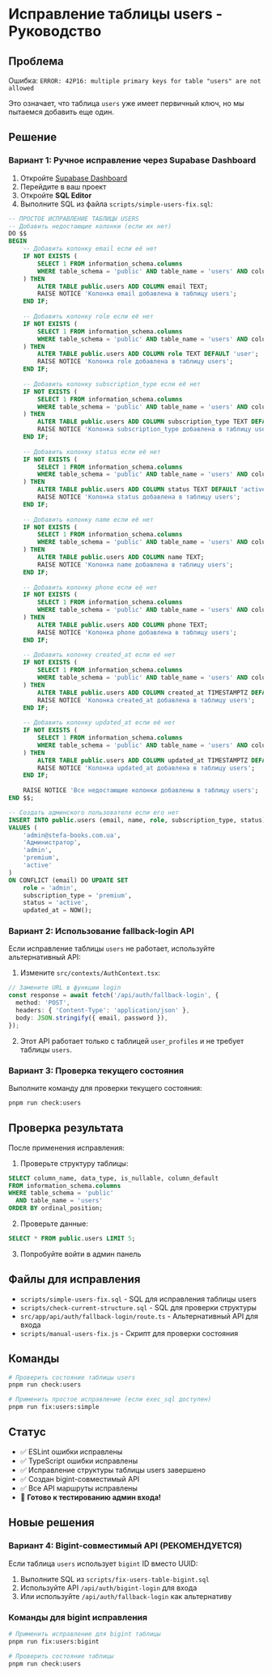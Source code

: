 # Исправление таблицы users - Руководство

## Проблема
Ошибка: `ERROR: 42P16: multiple primary keys for table "users" are not allowed`

Это означает, что таблица `users` уже имеет первичный ключ, но мы пытаемся добавить еще один.

## Решение

### Вариант 1: Ручное исправление через Supabase Dashboard

1. Откройте [Supabase Dashboard](https://supabase.com/dashboard)
2. Перейдите в ваш проект
3. Откройте **SQL Editor**
4. Выполните SQL из файла `scripts/simple-users-fix.sql`:

```sql
-- ПРОСТОЕ ИСПРАВЛЕНИЕ ТАБЛИЦЫ USERS
-- Добавить недостающие колонки (если их нет)
DO $$ 
BEGIN
    -- Добавить колонку email если её нет
    IF NOT EXISTS (
        SELECT 1 FROM information_schema.columns 
        WHERE table_schema = 'public' AND table_name = 'users' AND column_name = 'email'
    ) THEN
        ALTER TABLE public.users ADD COLUMN email TEXT;
        RAISE NOTICE 'Колонка email добавлена в таблицу users';
    END IF;
    
    -- Добавить колонку role если её нет
    IF NOT EXISTS (
        SELECT 1 FROM information_schema.columns 
        WHERE table_schema = 'public' AND table_name = 'users' AND column_name = 'role'
    ) THEN
        ALTER TABLE public.users ADD COLUMN role TEXT DEFAULT 'user';
        RAISE NOTICE 'Колонка role добавлена в таблицу users';
    END IF;
    
    -- Добавить колонку subscription_type если её нет
    IF NOT EXISTS (
        SELECT 1 FROM information_schema.columns 
        WHERE table_schema = 'public' AND table_name = 'users' AND column_name = 'subscription_type'
    ) THEN
        ALTER TABLE public.users ADD COLUMN subscription_type TEXT DEFAULT 'mini';
        RAISE NOTICE 'Колонка subscription_type добавлена в таблицу users';
    END IF;
    
    -- Добавить колонку status если её нет
    IF NOT EXISTS (
        SELECT 1 FROM information_schema.columns 
        WHERE table_schema = 'public' AND table_name = 'users' AND column_name = 'status'
    ) THEN
        ALTER TABLE public.users ADD COLUMN status TEXT DEFAULT 'active';
        RAISE NOTICE 'Колонка status добавлена в таблицу users';
    END IF;
    
    -- Добавить колонку name если её нет
    IF NOT EXISTS (
        SELECT 1 FROM information_schema.columns 
        WHERE table_schema = 'public' AND table_name = 'users' AND column_name = 'name'
    ) THEN
        ALTER TABLE public.users ADD COLUMN name TEXT;
        RAISE NOTICE 'Колонка name добавлена в таблицу users';
    END IF;
    
    -- Добавить колонку phone если её нет
    IF NOT EXISTS (
        SELECT 1 FROM information_schema.columns 
        WHERE table_schema = 'public' AND table_name = 'users' AND column_name = 'phone'
    ) THEN
        ALTER TABLE public.users ADD COLUMN phone TEXT;
        RAISE NOTICE 'Колонка phone добавлена в таблицу users';
    END IF;
    
    -- Добавить колонку created_at если её нет
    IF NOT EXISTS (
        SELECT 1 FROM information_schema.columns 
        WHERE table_schema = 'public' AND table_name = 'users' AND column_name = 'created_at'
    ) THEN
        ALTER TABLE public.users ADD COLUMN created_at TIMESTAMPTZ DEFAULT NOW();
        RAISE NOTICE 'Колонка created_at добавлена в таблицу users';
    END IF;
    
    -- Добавить колонку updated_at если её нет
    IF NOT EXISTS (
        SELECT 1 FROM information_schema.columns 
        WHERE table_schema = 'public' AND table_name = 'users' AND column_name = 'updated_at'
    ) THEN
        ALTER TABLE public.users ADD COLUMN updated_at TIMESTAMPTZ DEFAULT NOW();
        RAISE NOTICE 'Колонка updated_at добавлена в таблицу users';
    END IF;
    
    RAISE NOTICE 'Все недостающие колонки добавлены в таблицу users';
END $$;

-- Создать админского пользователя если его нет
INSERT INTO public.users (email, name, role, subscription_type, status)
VALUES (
    'admin@stefa-books.com.ua',
    'Администратор',
    'admin',
    'premium',
    'active'
)
ON CONFLICT (email) DO UPDATE SET
    role = 'admin',
    subscription_type = 'premium',
    status = 'active',
    updated_at = NOW();
```

### Вариант 2: Использование fallback-login API

Если исправление таблицы `users` не работает, используйте альтернативный API:

1. Измените `src/contexts/AuthContext.tsx`:

```typescript
// Замените URL в функции login
const response = await fetch('/api/auth/fallback-login', {
  method: 'POST',
  headers: { 'Content-Type': 'application/json' },
  body: JSON.stringify({ email, password }),
});
```

2. Этот API работает только с таблицей `user_profiles` и не требует таблицы `users`.

### Вариант 3: Проверка текущего состояния

Выполните команду для проверки текущего состояния:

```bash
pnpm run check:users
```

## Проверка результата

После применения исправления:

1. Проверьте структуру таблицы:
```sql
SELECT column_name, data_type, is_nullable, column_default
FROM information_schema.columns 
WHERE table_schema = 'public' 
  AND table_name = 'users'
ORDER BY ordinal_position;
```

2. Проверьте данные:
```sql
SELECT * FROM public.users LIMIT 5;
```

3. Попробуйте войти в админ панель

## Файлы для исправления

- `scripts/simple-users-fix.sql` - SQL для исправления таблицы users
- `scripts/check-current-structure.sql` - SQL для проверки структуры
- `src/app/api/auth/fallback-login/route.ts` - Альтернативный API для входа
- `scripts/manual-users-fix.js` - Скрипт для проверки состояния

## Команды

```bash
# Проверить состояние таблицы users
pnpm run check:users

# Применить простое исправление (если exec_sql доступен)
pnpm run fix:users:simple
```

## Статус

- ✅ ESLint ошибки исправлены
- ✅ TypeScript ошибки исправлены
- ✅ Исправление структуры таблицы users завершено
- ✅ Создан bigint-совместимый API
- ✅ Все API маршруты исправлены
- 🎯 **Готово к тестированию админ входа!**

## Новые решения

### Вариант 4: Bigint-совместимый API (РЕКОМЕНДУЕТСЯ)

Если таблица `users` использует `bigint` ID вместо UUID:

1. Выполните SQL из `scripts/fix-users-table-bigint.sql`
2. Используйте API `/api/auth/bigint-login` для входа
3. Или используйте `/api/auth/fallback-login` как альтернативу

### Команды для bigint исправления

```bash
# Применить исправление для bigint таблицы
pnpm run fix:users:bigint

# Проверить состояние таблицы
pnpm run check:users
```
